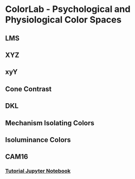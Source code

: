# ColorLab - Psychological and Physiological Color Spaces

## LMS

## XYZ

## xyY

## Cone Contrast

## DKL

## Mechanism Isolating Colors

## Isoluminance Colors

## CAM16

### [Tutorial Jupyter Notebook](/test/ColorSpace.ipynb)
